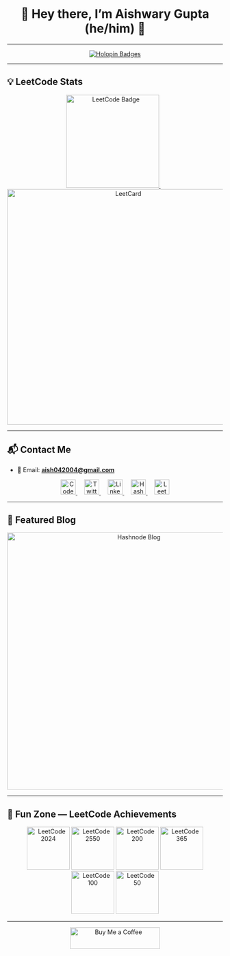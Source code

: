 <h1 align="center">👋 Hey there, I’m Aishwary Gupta (he/him) 🙋</h1>

---

<p align="center">
  <a href="https://holopin.io/@aishwary2004gupta">
    <img src="https://holopin.me/aishwary2004gupta" alt="Holopin Badges" />
  </a>
</p>

---

## 💡 LeetCode Stats

<p align="center">
  <a href="https://leetcode.com/u/Aishwary2004Gupta/">
    <img src="https://leetcode-badge-showcase.vercel.app/api?username=Aishwary2004Gupta&theme=dark&filter=daily&border=border" alt="LeetCode Badge" width="217" />
  </a>
  &nbsp;&nbsp;
  <a href="https://leetcode.com/u/Aishwary2004Gupta/">
    <img src="https://leetcard.jacoblin.cool/Aishwary2004Gupta?ext=heatmap" alt="LeetCard" width="550" />
  </a>
</p>

---

## 📬 Contact Me

* 📧 Email: **[aish042004@gmail.com](mailto:aish042004@gmail.com)**

<p align="center">
  <a href="https://codepen.io/aishwary2004gupta" target="_blank" >
    <img src="https://raw.githubusercontent.com/rahuldkjain/github-profile-readme-generator/master/src/images/icons/Social/codepen.svg" alt="CodePen" height="35" width="35" />
  </a>&nbsp;&nbsp;&nbsp;
  <a href="https://twitter.com/aish2004gupta" target="_blank">
    <img src="https://raw.githubusercontent.com/rahuldkjain/github-profile-readme-generator/master/src/images/icons/Social/twitter.svg" alt="Twitter" height="35" width="35" />
  </a>&nbsp;&nbsp;&nbsp;
  <a href="https://linkedin.com/in/aishwary-gupta-" target="_blank">
    <img src="https://raw.githubusercontent.com/rahuldkjain/github-profile-readme-generator/master/src/images/icons/Social/linked-in-alt.svg" alt="LinkedIn" height="35" width="35" />
  </a>&nbsp;&nbsp;&nbsp;
  <a href="https://hashnode.com/@aishwarygupta" target="_blank">
    <img src="https://raw.githubusercontent.com/rahuldkjain/github-profile-readme-generator/master/src/images/icons/Social/hashnode.svg" alt="Hashnode" height="35" width="35" />
  </a>&nbsp;&nbsp;&nbsp;
  <a href="https://www.leetcode.com/aishwary2004gupta" target="_blank">
    <img src="https://raw.githubusercontent.com/rahuldkjain/github-profile-readme-generator/master/src/images/icons/Social/leet-code.svg" alt="LeetCode" height="35" width="35" />
  </a>
</p>

---

## 📝 Featured Blog

<p align="center">
  <a href="https://aishwarygupta.hashnode.dev/?source=top_nav_blog_home">
    <img src="https://github.com/user-attachments/assets/232abce3-1bfd-4708-9e29-5b1ec5caf24c" alt="Hashnode Blog" width="600" />
  </a>
</p>

---

## 🎯 Fun Zone — LeetCode Achievements

<p align="center">
  <img src="https://assets.leetcode.com/static_assets/marketing/2024.gif" alt="LeetCode 2024" width="100" />
  <img src="https://assets.leetcode.com/static_assets/others/2550.gif" alt="LeetCode 2550" width="100" />
  <img src="https://assets.leetcode.com/static_assets/marketing/2024-200.gif" alt="LeetCode 200" width="100" />
  <img src="https://assets.leetcode.com/static_assets/marketing/365_new.gif" alt="LeetCode 365" width="100" />
  <img src="https://assets.leetcode.com/static_assets/marketing/2024-100-new.gif" alt="LeetCode 100" width="100" />
  <img src="https://assets.leetcode.com/static_assets/marketing/2024-50.gif" alt="LeetCode 50" width="100" />
</p>

---

<p align="center">
  <a href="https://www.buymeacoffee.com/aishwary_gupta">
    <img src="https://cdn.buymeacoffee.com/buttons/v2/default-yellow.png" alt="Buy Me a Coffee" height="50" width="210" />
  </a>
</p>









